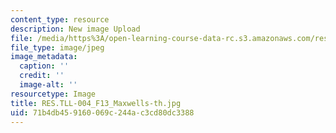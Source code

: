 ```yaml
---
content_type: resource
description: New image Upload
file: /media/https%3A/open-learning-course-data-rc.s3.amazonaws.com/res-tll-004-stem-concept-videos-fall-2013/71b4db459160069c244ac3cd80dc3388_RES.TLL-004_F13_Maxwells-th.jpg
file_type: image/jpeg
image_metadata:
  caption: ''
  credit: ''
  image-alt: ''
resourcetype: Image
title: RES.TLL-004_F13_Maxwells-th.jpg
uid: 71b4db45-9160-069c-244a-c3cd80dc3388
---
```

